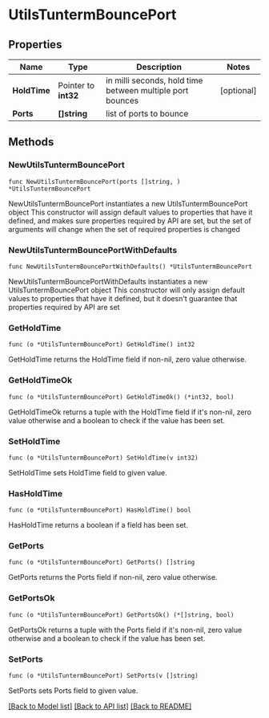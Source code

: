 # UtilsTuntermBouncePort

## Properties

Name | Type | Description | Notes
------------ | ------------- | ------------- | -------------
**HoldTime** | Pointer to **int32** | in milli seconds, hold time between multiple port bounces | [optional] 
**Ports** | **[]string** | list of ports to bounce | 

## Methods

### NewUtilsTuntermBouncePort

`func NewUtilsTuntermBouncePort(ports []string, ) *UtilsTuntermBouncePort`

NewUtilsTuntermBouncePort instantiates a new UtilsTuntermBouncePort object
This constructor will assign default values to properties that have it defined,
and makes sure properties required by API are set, but the set of arguments
will change when the set of required properties is changed

### NewUtilsTuntermBouncePortWithDefaults

`func NewUtilsTuntermBouncePortWithDefaults() *UtilsTuntermBouncePort`

NewUtilsTuntermBouncePortWithDefaults instantiates a new UtilsTuntermBouncePort object
This constructor will only assign default values to properties that have it defined,
but it doesn't guarantee that properties required by API are set

### GetHoldTime

`func (o *UtilsTuntermBouncePort) GetHoldTime() int32`

GetHoldTime returns the HoldTime field if non-nil, zero value otherwise.

### GetHoldTimeOk

`func (o *UtilsTuntermBouncePort) GetHoldTimeOk() (*int32, bool)`

GetHoldTimeOk returns a tuple with the HoldTime field if it's non-nil, zero value otherwise
and a boolean to check if the value has been set.

### SetHoldTime

`func (o *UtilsTuntermBouncePort) SetHoldTime(v int32)`

SetHoldTime sets HoldTime field to given value.

### HasHoldTime

`func (o *UtilsTuntermBouncePort) HasHoldTime() bool`

HasHoldTime returns a boolean if a field has been set.

### GetPorts

`func (o *UtilsTuntermBouncePort) GetPorts() []string`

GetPorts returns the Ports field if non-nil, zero value otherwise.

### GetPortsOk

`func (o *UtilsTuntermBouncePort) GetPortsOk() (*[]string, bool)`

GetPortsOk returns a tuple with the Ports field if it's non-nil, zero value otherwise
and a boolean to check if the value has been set.

### SetPorts

`func (o *UtilsTuntermBouncePort) SetPorts(v []string)`

SetPorts sets Ports field to given value.



[[Back to Model list]](../README.md#documentation-for-models) [[Back to API list]](../README.md#documentation-for-api-endpoints) [[Back to README]](../README.md)


